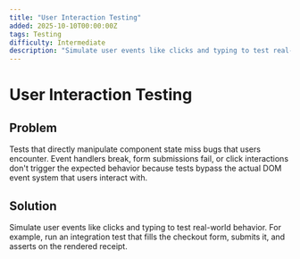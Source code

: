 ```yaml
---
title: "User Interaction Testing"
added: 2025-10-10T00:00:00Z
tags: Testing
difficulty: Intermediate
description: "Simulate user events like clicks and typing to test real-world behavior."
---
```

# User Interaction Testing

## Problem

Tests that directly manipulate component state miss bugs that users encounter. Event handlers break, form submissions fail, or click interactions don't trigger the expected behavior because tests bypass the actual DOM event system that users interact with.

## Solution

Simulate user events like clicks and typing to test real-world behavior. For example, run an integration test that fills the checkout form, submits it, and asserts on the rendered receipt.
